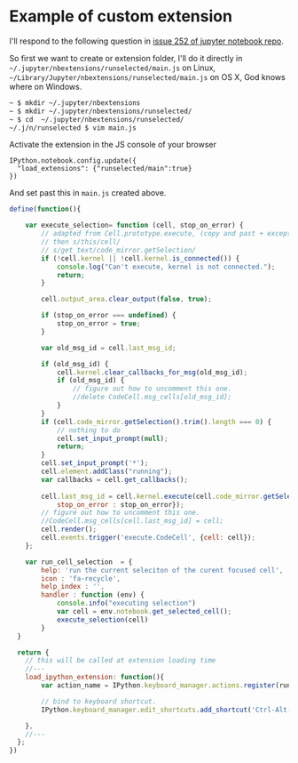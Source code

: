 # Example of custom extension

I'll respond to the following question in [issue 252 of jupyter notebook repo](https://github.com/jupyter/notebook/issues/252#issuecomment-127368408). 


So first we want to create or extension folder, I'll do it directly in `~/.jupyter/nbextensions/runselected/main.js` on Linux, 
`~/Library/Jupyter/nbextensions/runselected/main.js` on OS X, God knows where on Windows. 

```bash
~ $ mkdir ~/.jupyter/nbextensions
~ $ mkdir ~/.jupyter/nbextensions/runselected/
~ $ cd  ~/.jupyter/nbextensions/runselected/
~/.j/n/runselected $ vim main.js
```

Activate the extension in the JS console of your browser
```
IPython.notebook.config.update({
  "load_extensions": {"runselected/main":true}
})
```

And set past this in `main.js` created above.

```javascript
define(function(){

    var execute_selection= function (cell, stop_on_error) {
        // adapted from Cell.prototype.execute, (copy and past + except take cell a on first input) 
        // then s/this/cell/
        // s/get_text/code_mirror.getSelection/
        if (!cell.kernel || !cell.kernel.is_connected()) {
            console.log("Can't execute, kernel is not connected.");
            return;
        }

        cell.output_area.clear_output(false, true);

        if (stop_on_error === undefined) {
            stop_on_error = true;
        }

        var old_msg_id = cell.last_msg_id;

        if (old_msg_id) {
            cell.kernel.clear_callbacks_for_msg(old_msg_id);
            if (old_msg_id) {
                // figure out how to uncomment this one.
                //delete CodeCell.msg_cells[old_msg_id];
            }
        }
        if (cell.code_mirror.getSelection().trim().length === 0) {
            // nothing to do
            cell.set_input_prompt(null);
            return;
        }
        cell.set_input_prompt('*');
        cell.element.addClass("running");
        var callbacks = cell.get_callbacks();
        
        cell.last_msg_id = cell.kernel.execute(cell.code_mirror.getSelection(), callbacks, {silent: false, store_history: true,
            stop_on_error : stop_on_error});
        // figure out how to uncomment this one.
        //CodeCell.msg_cells[cell.last_msg_id] = cell;
        cell.render();
        cell.events.trigger('execute.CodeCell', {cell: cell});
    };

    var run_cell_selection  = {
        help: 'run the current seleciton of the curent focused cell',
        icon : 'fa-recycle',
        help_index : '',
        handler : function (env) {
            console.info("executing selection")
            var cell = env.notebook.get_selected_cell(); 
            execute_selection(cell)
        }
  }

  return {
    // this will be called at extension loading time
    //---
    load_ipython_extension: function(){
        var action_name = IPython.keyboard_manager.actions.register(run_cell_selection, 'run-current-cell-selection', 'issue-252')

        // bind to keyboard shortcut.
        IPython.keyboard_manager.edit_shortcuts.add_shortcut('Ctrl-Alt-Cmd-Enter', action_name) 

    }, 
    //---
  };
})
```


